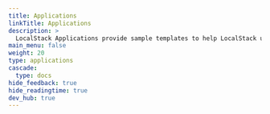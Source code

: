```yaml
---
title: Applications
linkTitle: Applications
description: >
  LocalStack Applications provide sample templates to help LocalStack users adopt real-world scenarios to rapidly and conveniently create, configure, and deploy applications locally. These sample applications help you establish your foundations in LocalStack and offer you wide range of use cases and scenarios, all supported by LocalStack, to help you develop and test cloud applications efficiently.
main_menu: false
weight: 20
type: applications
cascade:
  type: docs
hide_feedback: true
hide_readingtime: true
dev_hub: true
---
```


